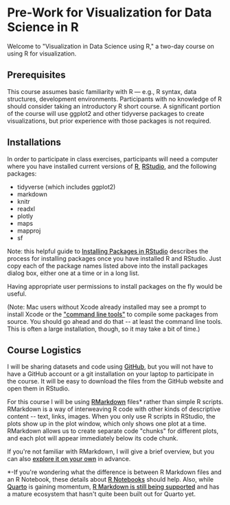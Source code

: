 <style>
a {
font-weight: 500;
}
</style>

# Pre-Work for Visualization for Data Science in R

Welcome to "Visualization in Data Science using R," a two-day course on using R for visualization. 

## Prerequisites

This course assumes basic familiarity with R — e.g., R syntax, data structures, development environments. Participants with no knowledge of R should consider taking an introductory R short course. A significant portion of the course will use ggplot2 and other tidyverse packages to create visualizations, but prior experience with those packages is not required. 

## Installations

In order to participate in class exercises, participants will need a computer where you have installed current versions of [R](https://www.r-project.org/), [RStudio](https://www.rstudio.com/), and the following packages: 

* tidyverse (which includes ggplot2)
* markdown
* knitr
* readxl
* plotly
* maps
* mapproj
* sf

Note: this helpful guide to [Installing Packages in RStudio](http://derekogle.com/IFAR/supplements/installations/InstallPackagesRStudio.html) describes the process for installing packages once you have installed R and RStudio. Just copy each of the package names listed above into the install packages dialog box, either one at a time or in a long list.

Having appropriate user permissions to install packages on the fly would be useful. 

(Note: Mac users without Xcode already installed may see a prompt to install Xcode or the ["command line tools"](https://mac.install.guide/commandlinetools/7.html) to compile some packages from source. You should go ahead and do that -- at least the command line tools. This is often a large installation, though, so it may take a bit of time.)


## Course Logistics

I will be sharing datasets and code using [GitHub](https://github.com/), but you will not have to have a GitHub account or a git installation on your laptop to participate in the course. It will be easy to download the files from the GitHub website and open them in RStudio.

For this course I will be using [RMarkdown](https://rmarkdown.rstudio.com/) files* rather than simple R scripts. RMarkdown is a way of interweaving R code with other kinds of descriptive content -- text, links, images. When you only use R scripts in RStudio, the plots show up in the plot window, which only shows one plot at a time. RMarkdown allows us to create separate code "chunks" for different plots, and each plot will appear immediately below its code chunk. 

If you're not familiar with RMarkdown, I will give a brief overview, but you can also [explore it on your own](https://rmarkdown.rstudio.com/lesson-1.html) in advance.

*-If you're wondering what the difference is between R Markdown files and an R Notebook, these details about [R Notebooks](https://bookdown.org/yihui/rmarkdown/notebook.html) should help. Also, while [Quarto](https://quarto.org/) is gaining momentum, [R Markdown is still being supported](https://yihui.org/en/2022/04/quarto-r-markdown/) and has a mature ecosystem that hasn't quite been built out for Quarto yet.
